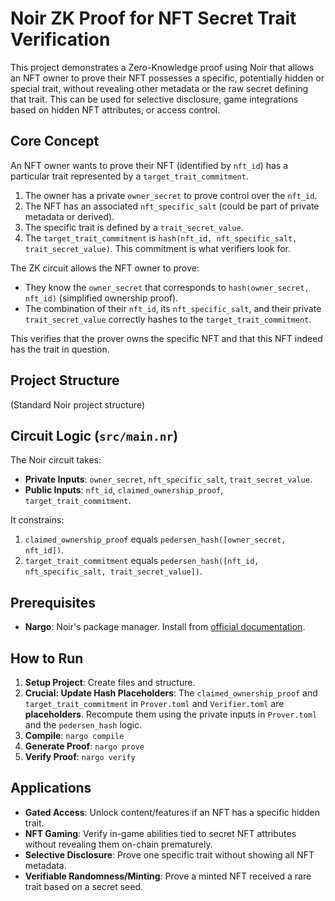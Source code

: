 # Noir ZK Proof for NFT Secret Trait Verification

This project demonstrates a Zero-Knowledge proof using Noir that allows an NFT owner to prove their NFT possesses a specific, potentially hidden or special trait, without revealing other metadata or the raw secret defining that trait. This can be used for selective disclosure, game integrations based on hidden NFT attributes, or access control.

## Core Concept

An NFT owner wants to prove their NFT (identified by `nft_id`) has a particular trait represented by a `target_trait_commitment`.
1.  The owner has a private `owner_secret` to prove control over the `nft_id`.
2.  The NFT has an associated `nft_specific_salt` (could be part of private metadata or derived).
3.  The specific trait is defined by a `trait_secret_value`.
4.  The `target_trait_commitment` is `hash(nft_id, nft_specific_salt, trait_secret_value)`. This commitment is what verifiers look for.

The ZK circuit allows the NFT owner to prove:
*   They know the `owner_secret` that corresponds to `hash(owner_secret, nft_id)` (simplified ownership proof).
*   The combination of their `nft_id`, its `nft_specific_salt`, and their private `trait_secret_value` correctly hashes to the `target_trait_commitment`.

This verifies that the prover owns the specific NFT and that this NFT indeed has the trait in question.

## Project Structure

(Standard Noir project structure)

## Circuit Logic (`src/main.nr`)

The Noir circuit takes:
*   **Private Inputs**: `owner_secret`, `nft_specific_salt`, `trait_secret_value`.
*   **Public Inputs**: `nft_id`, `claimed_ownership_proof`, `target_trait_commitment`.

It constrains:
1.  `claimed_ownership_proof` equals `pedersen_hash([owner_secret, nft_id])`.
2.  `target_trait_commitment` equals `pedersen_hash([nft_id, nft_specific_salt, trait_secret_value])`.

## Prerequisites

*   **Nargo**: Noir's package manager. Install from [official documentation](https://noir-lang.org/docs/getting_started/installation/).

## How to Run

1.  **Setup Project**: Create files and structure.
2.  **Crucial: Update Hash Placeholders**: The `claimed_ownership_proof` and `target_trait_commitment` in `Prover.toml` and `Verifier.toml` are **placeholders**. Recompute them using the private inputs in `Prover.toml` and the `pedersen_hash` logic.
3.  **Compile**: `nargo compile`
4.  **Generate Proof**: `nargo prove`
5.  **Verify Proof**: `nargo verify`

## Applications

*   **Gated Access**: Unlock content/features if an NFT has a specific hidden trait.
*   **NFT Gaming**: Verify in-game abilities tied to secret NFT attributes without revealing them on-chain prematurely.
*   **Selective Disclosure**: Prove one specific trait without showing all NFT metadata.
*   **Verifiable Randomness/Minting**: Prove a minted NFT received a rare trait based on a secret seed.